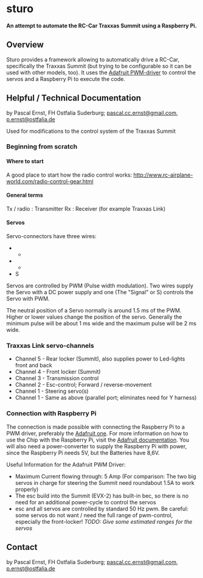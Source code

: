 sturo
=====
**An attempt to automate the RC-Car Traxxas Summit using a Raspberry Pi.**

## Overview

Sturo provides a framework allowing to automatically drive a RC-Car, specifically the Traxxas Summit (but trying to be configurable so it can be used with other models, too).
It uses the [Adafruit PWM-driver](http://www.adafruit.com/products/815) to control the servos and a Raspberry Pi to execute the code.


## Helpful / Technical Documentation

by Pascal Ernst, FH Ostfalia Suderburg;
pascal.cc.ernst@gmail.com, p.ernst@ostfalia.de

Used for modifications to the control system of the Traxxas Summit

### Beginning from scratch

#### Where to start

A good place to start how the radio control works:
	http://www.rc-airplane-world.com/radio-control-gear.html


#### General terms

Tx / radio : Transmitter
Rx : Receiver (for example Traxxas Link)


#### Servos

Servo-connectors have three wires:

 * +
 * -
 * S

Servos are controlled by PWM (Pulse width modulation). Two wires supply the
Servo with a DC power supply and one (The "Signal" or S) controls the Servo
with PWM.

The neutral position of a Servo normally is around 1.5 ms of the PWM.
Higher or lower values change the position of the servo.
Generally the minimum pulse will be about 1 ms wide and the maximum pulse will be 2 ms wide.


### Traxxas Link servo-channels

 * Channel 5 - Rear locker (Summit), also supplies power to Led-lights front and back
 * Channel 4 - Front locker (Summit)
 * Channel 3 - Transmission control
 * Channel 2 - Esc-control; Forward / reverse-movement
 * Channel 1 - Steering servo(s)
 * Channel 1 - Same as above (parallel port; eliminates need for Y harness)

### Connection with Raspberry Pi

The connection is made possible with connecting the Raspberry Pi to a PWM driver, preferably the [Adafruit one](http://www.adafruit.com/products/815).
For more information on how to use the Chip with the Raspberry Pi, visit the [Adafruit documentation](http://learn.adafruit.com/adafruit-16-channel-servo-driver-with-raspberry-pi).
You will also need a power-converter to supply the Raspberry Pi with power, since the Raspberry Pi needs 5V, but the Batteries have 8,6V.

Useful Information for the Adafruit PWM Driver:

 * Maximum Current flowing through: 5 Amp
 	(For comparison: The two big servos in charge for steering the Summit need roundabout 1.5A to work properly)
 * The esc build into the Summit (EVX-2) has built-in bec, so there is no need for an additional power-cycle to control     the servos
 * esc and all servos are controlled by standard 50 Hz pwm. Be careful: some servos do not want / need the full range of    pwm-control, especially the front-locker! *TODO: Give some estimated ranges for the servos* 

## Contact
by Pascal Ernst, FH Ostfalia Suderburg;
pascal.cc.ernst@gmail.com, p.ernst@ostfalia.de

